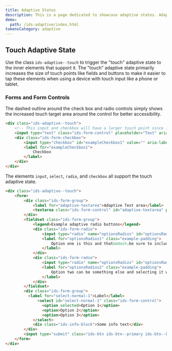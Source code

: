 ```yaml
---
title: Adaptive States
description: This is a page dedicated to showcase adaptive states. Adaptive states can be defined within any scope of the DOM to modify style of supported elements for different environment factors like touch input.
demo:
  path: /ids-adaptive/index.html
tokensCategory: adaptive
---
```


## Touch Adaptive State

Use the class `ids-adaptive--touch` to trigger the "touch" adaptive state to the inner elements that support it. The "touch" adaptive state primarily increases the size of touch points like fields and buttons to make it easier to tap these elements when using a device with touch input like a phone or tablet.

### Forms and Form Controls

<!-- markdownlint-disable MD033 -->
The <span class="example-padding">dashed outline around the check box and radio controls</span> simply shows the increased touch target area around the control for better accessibility.
<!-- markdownlint-enable MD033 -->

```html
<div class="ids-adaptive--touch">
    <!-- This input and checkbox will have a larger touch point since it's in an adaptive parent -->
    <input type="text" class="ids-form-control" placeholder="Text" aria-label="Adaptive text input example"/>
    <div class="ids-form-checkbox">
        <input type="checkbox" id="exampleCheckbox1" value="" aria-label="Adaptive checkbox example"/>
        <label for="exampleCheckbox1">
            Checkbox
        </label>
    </div>
</div>
```

The elements `input`, `select`, `radio`, and `checkbox` all support the touch adaptive state.

```html
<div class="ids-adaptive--touch">
    <form>
        <div class="ids-form-group">
            <label for="adaptive-textarea">Adaptive Text area</label>
            <textarea class="ids-form-control" id="adaptive-textarea" placeholder="Placeholder" rows="3"></textarea>
        </div>
        <fieldset class="ids-form-group">
            <legend>Example adaptive radio buttons</legend>
            <div class="ids-form-radio">
                <input type="radio" name="optionsRadios" id="optionsRadios1" value="option1" checked>
                <label for="optionsRadios1" class="example-padding">
                    Option one is this and that&mdash;be sure to include why it's great
                </label>
            </div>
            <div class="ids-form-radio">
                <input type="radio" name="optionsRadios" id="optionsRadios2" value="option2">
                <label for="optionsRadios2" class="example-padding">
                    Option two can be something else and selecting it will deselect option one
                </label>
            </div>
        </fieldset>
        <div class="ids-form-group">
          <label for="select-normal-1">Label</label>
              <select id="select-normal-1" class="ids-form-control">
                <option selected>Option 1</option>
                <option>Option 2</option>
                <option>Option 3</option>
            </select>
            <div class="ids-info-block">Some info text</div>
        </div>
        <input type="submit" class="ids-btn ids-btn--primary ids-btn--block" value="save">
    </form>
</div>
```
